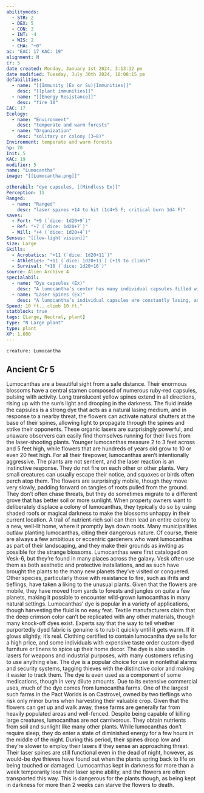 ```yaml
---
abilitymods:
  - STR: 2
  - DEX: 5
  - CON: 3
  - INT: -4
  - WIS: 2
  - CHA: "+0"
ac: "EAC: 17 KAC: 19" 
alignment: N
cr: 5
date created: Monday, January 1st 2024, 3:13:12 pm
date modified: Tuesday, July 30th 2024, 10:08:15 pm
defabilities:
  - name: "[[Immunity (Ex or Su)|Immunities]]"
    desc: "[[plant immunities]]"
  - name: "[[Energy Resistance]]"
    desc: "fire 10"
EAC: 17
Ecology:
  - name: "Environment"
    desc: "temperate and warm forests"
  - name: "Organization"
    desc: "solitary or colony (3–8)"
Environment: temperate and warm forests
hp: 70
Init: 5
KAC: 19
modifier: 5
name: "Lumocantha"
image: "[[Lumocantha.png]]"

otherabil: "dye capsules, [[Mindless Ex]]"
Perception: 11
Ranged:
  - name: "Ranged"
    desc: "laser spines +14 to hit (1d4+5 F; critical burn 1d4 F)"
saves:
  - Fort: "+9 (`dice: 1d20+9`)"
  - Ref: "+7 (`dice: 1d20+7`)"
  - Will: "+4 (`dice: 1d20+4`)" 
Senses: "[[low-light vision]]"
size: Large
Skills:
  - Acrobatics: "+11 (`dice: 1d20+11`)"
  - Athletics: "+11 (`dice: 1d20+11`) (+19 to climb)"
  - Survival: "+16 (`dice: 1d20+16`)" 
source: Alien Archive 4 
specialabil:
  - name: "Dye capsules (Ex)"
    desc: "A lumocantha’s center has many individual capsules filled with a corrosive dye that acts as a lasing medium. A creature adjacent to the lumocantha who hits it with a melee attack takes 2d4 acid damage and is stained by dye. An affected creature can attempt a DC 13 Reflex save to take half damage and avoid being stained. The lumocantha gains a +2 circumstance bonus on ranged attacks against creatures stained by this dye, even if the dye came from another lumocantha."
  - name: "Laser Spines (Ex)"
    desc: "A lumocantha’s individual capsules are constantly lasing, and the creature makes attacks by squeezing a shutter-like fiber at the base of each spine to allow light through. This is a ranged attack that targets eac, has a range increment of 60 feet, and does not provoke attacks of opportunity. As a full action, the ancient lumocantha can attack three times with its laser spines with a –6 penalty to each attack."
Speed: 10 ft., climb 10 ft."
statblock: true
tags: [Large, Neutral, plant]
Type: "N Large plant"
type: plant
XP: 1,600 
---
```


```statblock
creature: Lumocantha
```

## Ancient Cr 5

Lumocanthas are a beautiful sight from a safe distance. Their enormous blossoms have a central stamen composed of numerous ruby-red capsules, pulsing with activity. Long translucent yellow spines extend in all directions, rising up with the sun’s light and drooping in the darkness. The fluid inside the capsules is a strong dye that acts as a natural lasing medium, and in response to a nearby threat, the flowers can activate natural shutters at the base of their spines, allowing light to propagate through the spines and strike their opponents. These organic lasers are surprisingly powerful, and unaware observers can easily find themselves running for their lives from the laser-shooting plants. Younger lumocanthas measure 2 to 3 feet across and 5 feet high, while flowers that are hundreds of years old grow to 10 or even 20 feet high.
For all their firepower, lumocanthas aren’t intentionally aggressive. The plants are not sentient, and the laser reaction is an instinctive response. They do not fire on each other or other plants. Very small creatures can usually escape their notice, and squoxes or birds often perch atop them. The flowers are surprisingly mobile, though they move very slowly, padding forward on tangles of roots pulled from the ground. They don’t often chase threats, but they do sometimes migrate to a different grove that has better soil or more sunlight. When property owners want to deliberately displace a colony of lumocanthas, they typically do so by using shaded roofs or magical darkness to make the blossoms unhappy in their current location. A trail of nutrient-rich soil can then lead an entire colony to a new, well-lit home, where it promptly lays down roots. Many municipalities outlaw planting lumocanthas, citing their dangerous nature. Of course, there are always a few ambitious or eccentric gardeners who want lumocanthas as part of their landscaping, and they make their grounds as inviting as possible for the strange blossoms.
Lumocanthas were first cataloged on Vesk-6, but they’re found in many places across the galaxy. Vesk often use them as both aesthetic and protective installations, and as such have brought the plants to the many new planets they’ve visited or conquered. Other species, particularly those with resistance to fire, such as ifrits and tieflings, have taken a liking to the unusual plants. Given that the flowers are mobile, they have moved from yards to forests and jungles on quite a few planets, making it possible to encounter wild‑grown lumocanthas in many natural settings.
Lumocanthas’ dye is popular in a variety of applications, though harvesting the fluid is no easy feat. Textile manufacturers claim that the deep crimson color can’t be replicated with any other materials, though many knock-off dyes exist. Experts say that the way to tell whether purportedly dyed fabric is genuine is to rub it quickly until it gets warm. If it glows slightly, it’s real. Clothing certified to contain lumocantha dye sells for a high price, and some individuals with expensive taste order custom‑dyed furniture or linens to spice up their home decor. The dye is also used in lasers for weapons and industrial purposes, with many customers refusing to use anything else. The dye is a popular choice for use in nonlethal alarms and security systems, tagging thieves with the distinctive color and making it easier to track them. The dye is even used as a component of some medications, though in very dilute amounts. Due to its extensive commercial uses, much of the dye comes from lumocantha farms. One of the largest such farms in the Pact Worlds is on Castrovel, owned by two tieflings who risk only minor burns when harvesting their valuable crop. Given that the flowers can get up and walk away, these farms are generally far from heavily populated areas and well-fenced.
Despite being capable of killing large creatures, lumocanthas are not carnivorous. They obtain nutrients from soil and sunlight like many other plants. While lumocanthas don’t require sleep, they do enter a state of diminished energy for a few hours in the middle of the night. During this period, their spines droop low and they’re slower to employ their lasers if they sense an approaching threat. Their laser spines are still functional even in the dead of night, however, as would-be dye thieves have found out when the plants spring back to life on being touched or damaged. Lumocanthas kept in darkness for more than a week temporarily lose their laser spine ability, and the flowers are often transported this way. This is dangerous for the plants though, as being kept in darkness for more than 2 weeks can starve the flowers to death.
